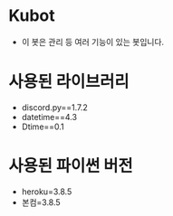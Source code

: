 # Kubot
+ 이 봇은 관리 등 여러 기능이 있는 봇입니다.

# 사용된 라이브러리
+ discord.py==1.7.2
+ datetime==4.3
+ Dtime==0.1

# 사용된 파이썬 버전
+ heroku=3.8.5
+ 본컴=3.8.5
